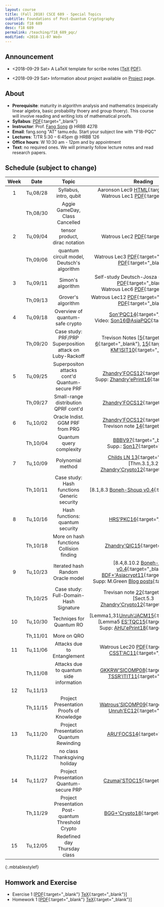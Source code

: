 ```yaml
---
layout: course
title: (Fall 2018) CSCE 689 - Special Topics 
subtitle: Foundations of Post-Quantum Cryptography
courseid: f18 689
desc: f18 689
permalink: /teaching/f18_689_pqc/
modified: <2018-11-07 Wed>
---
```


## Announcement
*  <2018-09-29 Sat> A LaTeX template for scribe notes
[[TeX]({{base}}/teaching/f18_689_pqc/f18_scribe.tex) [PDF]({{base}}/teaching/f18_689_pqc/f18_scribe.pdf)]. 

*  <2018-09-29 Sat> Information about project available on
[Project]({{base}}/teaching/f18_689_pqc/project/) page.

## About

*  **Prerequisite**: maturity in algorithm analysis and mathematics
   (espeically linear algebra, basic probability thoery and group
   thoery). This course will involve reading and writing lots of
   mathematical proofs. 
*  **Syllabus**:
   [PDF]({{base}}/teaching/f18_689_pqc/CSCE689_PQC_F18_syllabus.pdf){:target="_blank"} 
*  **Instructor**: Prof. [Fang Song]({{base}}/) @ HRBB 427B 
*  **Email**: fang.song "AT" tamu.edu. Start your subject line with "F18-PQC"
*  **Lectures**: T/TR 5:30 – 6:45pm @ HRBB 126
*  **Office hours**: W 10:30 am - 12pm and by appointment
*  **Text**: no required ones. We will primarily follow lecture notes
and read research papers. <!-- See the
**resource** [page]({{base}}/teaching/f18_689_pqc/resource/) for
useful materials. --> 


## Schedule (subject to change)

| Week | Date  | Topic | Reading |
|:-----:| :---------: |:----------:|:-----:|
|1| Tu,08/28  | Syllabus, intro, qubit |Aaronson Lec9 [HTML](http://www.scottaaronson.com/democritus/lec9.html){:target="_blank"} <br> Watrous Lec1 [PDF](https://cs.uwaterloo.ca/~watrous/CPSC519/LectureNotes/01.pdf){:target="_blank"} |
|| Th,08/30 | Aggie GameDay, Class Cancelled |
|2| Tu,09/04| tensor product, dirac notation | Watrous Lec2 [PDF](https://cs.uwaterloo.ca/~watrous/CPSC519/LectureNotes/02.pdf){:target="_blank"}|
|| Th,09/06| quantum circuit model, Deutsch's algorithm| Watrous Lec3 [PDF](https://cs.uwaterloo.ca/~watrous/CPSC519/LectureNotes/03.pdf){:target="_blank"}, Lec4 [PDF](https://cs.uwaterloo.ca/~watrous/CPSC519/LectureNotes/04.pdf){:target="_blank"} |
|3| Tu,09/11| Simon's algorithm | Self-study Deutsch-Josza (Watrous Lec5 [PDF](https://cs.uwaterloo.ca/~watrous/CPSC519/LectureNotes/05.pdf){:target="_blank"}) <br>  Watrous Lec6 [PDF](https://cs.uwaterloo.ca/~watrous/CPSC519/LectureNotes/06.pdf){:target="_blank"}|
|| Th,09/13 | Grover's algorithm | Watrous Lec12 [PDF](https://cs.uwaterloo.ca/~watrous/CPSC519/LectureNotes/12.pdf){:target="_blank"}, Lec13 [PDF](https://cs.uwaterloo.ca/~watrous/CPSC519/LectureNotes/13.pdf){:target="_blank"} |
| 4 |Tu,09/18 | Overview of quantum-safe crypto | [Son'PQC14](https://eprint.iacr.org/2014/709){:target="_blank"} <br> Video: [Son16@AsiaPQC](https://www.youtube.com/watch?v=n39-FOmNh5g){:target="_blank"}|
|| Th,09/20| Case study: PRF/PRP <br> Superposition attack on Luby-Rackoff | Trevison Notes [[5](https://people.eecs.berkeley.edu/~luca/cs276/lecture05.pdf){:target="_blank"}, [6](https://people.eecs.berkeley.edu/~luca/cs276/lecture06.pdf){:target="_blank"}, [15](https://people.eecs.berkeley.edu/~luca/cs276/lecture15.pdf){:target="_blank"}]<br> [KM'ISIT10](https://ieeexplore.ieee.org/stamp/stamp.jsp?arnumber=5513654){:target="_blank"} |
|5| Tu,09/25| Superpositon attacks cont'd <br> Quantum-secure PRF | [Zhandry'FOCS12](https://eprint.iacr.org/2012/182){:target="_blank"} <br> Supp: [Zhandry'ePrint16](https://eprint.iacr.org/2016/1076){:target="_blank"} | 
||Th,09/27| Small-range distribution <br> QPRF cont'd <br> | [Zhandry'FOCS12](https://eprint.iacr.org/2012/182){:target="_blank"} |
|6|Tu,10/02|Oracle Indist. <br> GGM PRF from PRG | [Zhandry'FOCS12](https://eprint.iacr.org/2012/182){:target="_blank"} <br> Trevison note [14](https://people.eecs.berkeley.edu/~luca/cs276/lecture14.pdf){:target="_blank"}|
||Th,10/04| Quantum query complexity | [BBBV97](https://arxiv.org/pdf/quant-ph/9701001.pdf){:target="_blank"} <br> Supp.: [Son17](https://arxiv.org/abs/1709.01236){:target="_blank"} |
|7| Tu,10/09| Polynomial method | [Childs LN 13](https://www.cs.umd.edu/~amchilds/teaching/w13/l14.pdf){:target="_blank"} <br> [Thm.3.1,3.2 [Zhandry'Crypto12](https://eprint.iacr.org/2012/076){:target="_blank"}]|
||Th,10/11|Case study: Hash functions <br> Generic security | [8.1,8.3 [Boneh-Shoup v0.4](https://crypto.stanford.edu/~dabo/cryptobook/){:target="_blank"}]|
|8| Tu,10/16| Hash functions: quantum security | [HRS'PKC16](https://eprint.iacr.org/2015/1256){:target="_blank"}|
||Th,10/18| More on hash functions <br> Collision finding | [Zhandry'QIC15](https://arxiv.org/abs/1312.1027){:target="_blank"} <br> |
|9|Tu,10/23| Iterated hash <br> Random Oracle model | [8.4,8.10.2 [Boneh-Shoup v0.4](https://crypto.stanford.edu/~dabo/cryptobook/){:target="_blank"}] <br> [BDF+'Asiacrypt11](https://eprint.iacr.org/2010/428){:target="_blank"} <br> Supp: M.Green [Blog posts](https://blog.cryptographyengineering.com/2011/09/29/what-is-random-oracle-model-and-why-3/){:target="_blank"} |
||Th,10/25| Case study: Full-Domain-Hash Signature| Trevisan note [22](https://people.eecs.berkeley.edu/~luca/cs276/lecture22.pdf){:target="_blank"} <br> [Sect.5.3 [Zhandry'Crypto12](https://eprint.iacr.org/2012/076){:target="_blank"}]|
|10|Tu,10/30|Techniqes for Quantum RO | [Lemma1,31[Unruh'JACM15](https://eprint.iacr.org/2013/606){:target="_blank"}] <br> [Lemma5 [ES'TQC15](https://eprint.iacr.org/2015/878){:target="_blank"}] <br> Supp: [AHU'ePrint18](https://eprint.iacr.org/2018/904){:target="_blank"} |
||Th,11/01|More on QRO ||
|11|Tu,11/06| Attacks due to Entanglement | Watrous Lec20 [PDF](https://cs.uwaterloo.ca/~watrous/CPSC519/LectureNotes/20.pdf){:target="_blank"} <br> [CSST'AC11](https://www.iacr.org/archive/asiacrypt2011/70730403/70730403.pdf){:target="_blank"}|
||Th,11/08| Attacks due to quantum side information | [GKKRW'SICOMP08](https://arxiv.org/abs/quant-ph/0611209){:target="_blank"} <br> [TSSR'ITIT11](https://arxiv.org/abs/1002.2436){:target="_blank"}|
|12|Tu,11/13| ||
||Th,11/15| Project Presentation <br> Proofs of Knowledge | [Watrous'SICOMP09](https://cs.uwaterloo.ca/~watrous/Papers/ZeroKnowledgeAgainstQuantum.pdf){:target="_blank"} <br> [Unruh'EC12](https://eprint.iacr.org/2010/212){:target="_blank"}|
|13|Tu,11/20|Project Presentation <br> Quantum Rewinding | [ARU'FOCS14](https://eprint.iacr.org/2014/296){:target="_blank"}|
||Th,11/22| no class <br> Thanksgiving holiday||
|14| Tu,11/27| Project Presentation <br> Quantum-secure PRP | [Czumaj'STOC15](https://www.dcs.warwick.ac.uk/~czumaj/PUBLICATIONS/CONFERENCES/Czumaj-STOC-2015-703-712.pdf){:target="_blank"} |
||Th,11/29| Project Presentation <br> Post-quantum Threshold Crypto | [BGG+'Crypto18](https://eprint.iacr.org/2017/956){:target="_blank"} |
|15 | Tu,12/05| Redefined day <br> Thursday class||
{:.mbtablestylef}

## Homwork and Exercise 

* Exercise 1 [[PDF]({{base}}/teaching/f18_689_pqc/f18_pqc_ex1.pdf){:target="_blank"} [TeX]({{base}}/teaching/f18_689_pqc/f18_pqc_ex1.tex){:target="_blank"}]
* Homework 1 [[PDF]({{base}}/teaching/f18_689_pqc/f18_689_hw1.pdf){:target="_blank"} [TeX]({{base}}/teaching/f18_689_pqc/f18_689_hw1.tex){:target="_blank"}]


